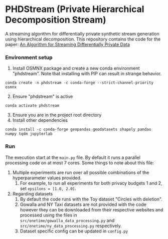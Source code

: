# PHDStream (Private Hierarchical Decomposition Stream)
A streaming algorithm for differentially private synthetic stream generation using hierarchical decomposition.
This repository contains the code for the paper: [An Algorithm for Streaming Differentially Private Data]([url](https://arxiv.org/abs/2401.14577))

### Environment setup

1. Install OSMNX package and create a new conda environment "phdstream". Note that installing with PIP can result in strange behavior.
```
conda create -n phdstream -c conda-forge --strict-channel-priority osmnx
```
2. Ensure "phdstream" is active
```
conda activate phdstream
```
3. Ensure you are in the project root directory
4. Install other dependencies
```
conda install -c conda-forge geopandas geodatasets shapely pandas numpy tqdm jupyterlab
```

### Run

The execution start at the ```main.py``` file. By default it runs a parallel processing code on at most 7 cores. Some things to note about this file:

1. Multiple experiments are run over all possible combinations of the hyperparameter values provided.
   1. For example, to run all experiments for both privacy budgets $1$ and $2$, set ```epsilons = [1.0, 2.0]```.
2. Regarding datasets
   1. By default the code runs with the Toy dataset "Circles with deletion".
   2. Gowalla and NY Taxi datasets are not provided with the code however they can be downloaded from their respective websites and processed using the files in ```src/onetime/gowalla_data_processing.py``` and ```src/onetime/ny_data_processing.py``` respectively.
   3. Dataset specific config can be updated in ```config.py```

